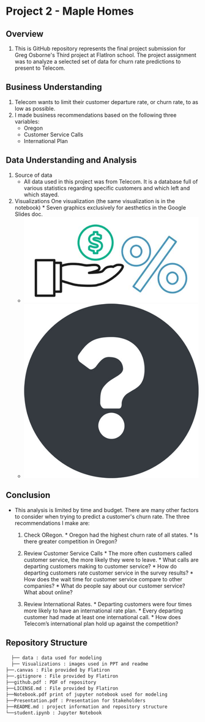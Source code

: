 # Project 2 - Maple Homes

## Overview
1. This is GitHub repository represents the final project submission for Greg Osborne's Third project at FlatIron school. The project assignment was to analyze a selected set of data for churn rate predictions to present to Telecom.
## Business Understanding
1. Telecom wants to limit their customer departure rate, or churn rate, to as low as possible.
2. I made business recommendations based on the following three variables:
      * Oregon
      * Customer Service Calls
      * International Plan
## Data Understanding and Analysis
1. Source of data
      * All data used in this project was from Telecom. It is a database full of various statistics regarding specific customers and which left and which stayed. 
3. Visualizations
  One visualization (the same visualization is in the notebook)
    * 
  Seven graphics exclusively for aesthetics in the Google Slides doc.
    * ![Commission](Visualizations/Commission.jpg)
    * ![Questionmark](Visualizations/Questionmark.jpg)

## Conclusion
* This analysis is limited by time and budget. There are many other factors to consider when trying to predict a customer's churn rate. The three recommendations I make are:
    1. Check ORegon.
      * Oregon had the highest churn rate of all states.
      * Is there greater competition in Oregon?

    2. Review Customer Service Calls
      * The more often customers called customer service, the more likely they were to leave.
      * What calls are departing customers making to customer service?
      * How do departing customers rate customer service in the survey results?
      * How does the wait time for customer service compare to other companies?
      * What do people say about our customer service? What about online?

    3. Review International Rates. 
      * Departing customers were four times more likely to have an international rate plan.
      * Every departing customer had made at least one international call.
      * How does Telecom’s international plan hold up against the competition?


## Repository Structure

```
  ├── data : data used for modeling
  ├── Visualizations : images used in PPT and readme
├──.canvas : File provided by Flatiron
├──.gitignore : File provided by Flatiron
├──github.pdf : PDF of repository
├──LICENSE.md : File provided by Flatiron
├──Notebook.pdf print of jupyter notebook used for modeling
├──Presentation.pdf : Presentation for Stakeholders
├──README.md : project information and repository structure
└──student.ipynb : Jupyter Notebook
```

